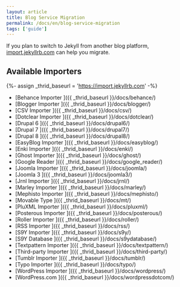 ```yaml
---
layout: article
title: Blog Service Migration
permalink: /docs/en/blog-service-migration
tags: ['guide']
---
```


If you plan to switch to Jekyll from another blog platform, [import.jekyllrb.com](https://import.jekyllrb.com/) can help you migrate.

## Available Importers

<!-- ========== -->
{%- assign _thrid_baseurl = 'https://import.jekyllrb.com' -%}
<!-- ========== -->

+ [Behance Importer       ]({{ _thrid_baseurl }}/docs/behance/)
+ [Blogger Importer       ]({{ _thrid_baseurl }}/docs/blogger/)
+ [CSV Importer           ]({{ _thrid_baseurl }}/docs/csv/)
+ [Dotclear Importer      ]({{ _thrid_baseurl }}/docs/dotclear/)
+ [Drupal 6               ]({{ _thrid_baseurl }}/docs/drupal6/)
+ [Drupal 7               ]({{ _thrid_baseurl }}/docs/drupal7/)
+ [Drupal 8               ]({{ _thrid_baseurl }}/docs/drupal8/)
+ [EasyBlog Importer      ]({{ _thrid_baseurl }}/docs/easyblog/)
+ [Enki Importer          ]({{ _thrid_baseurl }}/docs/enki/)
+ [Ghost Importer         ]({{ _thrid_baseurl }}/docs/ghost/)
+ [Google Reader          ]({{ _thrid_baseurl }}/docs/google_reader/)
+ [Joomla Importer        ]({{ _thrid_baseurl }}/docs/joomla/)
+ [Joomla 3               ]({{ _thrid_baseurl }}/docs/joomla3/)
+ [Jrnl Importer          ]({{ _thrid_baseurl }}/docs/jrnl/)
+ [Marley Importer        ]({{ _thrid_baseurl }}/docs/marley/)
+ [Mephisto Importer      ]({{ _thrid_baseurl }}/docs/mephisto/)
+ [Movable Type           ]({{ _thrid_baseurl }}/docs/mt/)
+ [PluXML Importer        ]({{ _thrid_baseurl }}/docs/pluxml/)
+ [Posterous Importer     ]({{ _thrid_baseurl }}/docs/posterous/)
+ [Roller Importer        ]({{ _thrid_baseurl }}/docs/roller/)
+ [RSS Importer           ]({{ _thrid_baseurl }}/docs/rss/)
+ [S9Y Importer           ]({{ _thrid_baseurl }}/docs/s9y/)
+ [S9Y Database           ]({{ _thrid_baseurl }}/docs/s9ydatabase/)
+ [Textpattern Importer   ]({{ _thrid_baseurl }}/docs/textpattern/)
+ [Third-party Importer   ]({{ _thrid_baseurl }}/docs/third-party/)
+ [Tumblr Importer        ]({{ _thrid_baseurl }}/docs/tumblr/)
+ [Typo Importer          ]({{ _thrid_baseurl }}/docs/typo/)
+ [WordPress Importer     ]({{ _thrid_baseurl }}/docs/wordpress/)
+ [WordPress.com          ]({{ _thrid_baseurl }}/docs/wordpressdotcom/)
